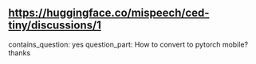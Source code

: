## https://huggingface.co/mispeech/ced-tiny/discussions/1

contains_question: yes
question_part: How to convert to pytorch mobile? thanks